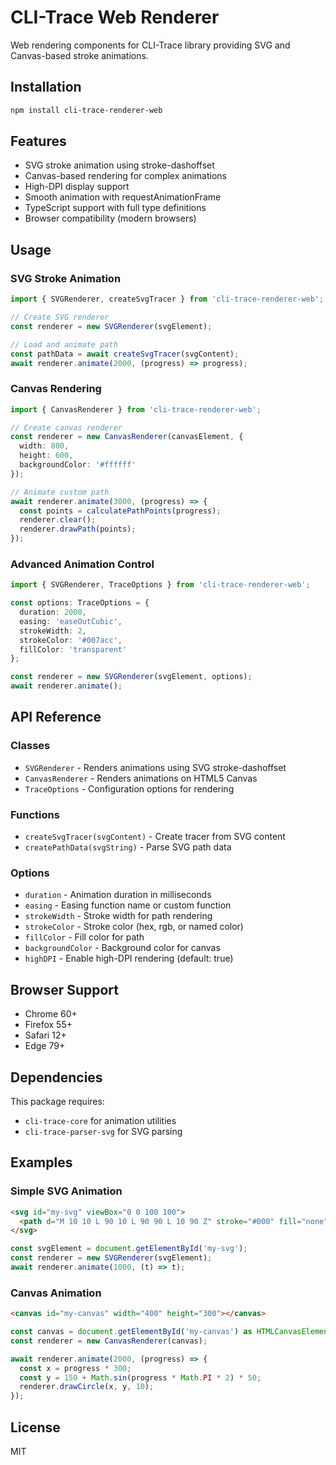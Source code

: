 # CLI-Trace Web Renderer

Web rendering components for CLI-Trace library providing SVG and Canvas-based stroke animations.

## Installation

```bash
npm install cli-trace-renderer-web
```

## Features

- SVG stroke animation using stroke-dashoffset
- Canvas-based rendering for complex animations
- High-DPI display support
- Smooth animation with requestAnimationFrame
- TypeScript support with full type definitions
- Browser compatibility (modern browsers)

## Usage

### SVG Stroke Animation

```typescript
import { SVGRenderer, createSvgTracer } from 'cli-trace-renderer-web';

// Create SVG renderer
const renderer = new SVGRenderer(svgElement);

// Load and animate path
const pathData = await createSvgTracer(svgContent);
await renderer.animate(2000, (progress) => progress);
```

### Canvas Rendering

```typescript
import { CanvasRenderer } from 'cli-trace-renderer-web';

// Create canvas renderer
const renderer = new CanvasRenderer(canvasElement, {
  width: 800,
  height: 600,
  backgroundColor: '#ffffff'
});

// Animate custom path
await renderer.animate(3000, (progress) => {
  const points = calculatePathPoints(progress);
  renderer.clear();
  renderer.drawPath(points);
});
```

### Advanced Animation Control

```typescript
import { SVGRenderer, TraceOptions } from 'cli-trace-renderer-web';

const options: TraceOptions = {
  duration: 2000,
  easing: 'easeOutCubic',
  strokeWidth: 2,
  strokeColor: '#007acc',
  fillColor: 'transparent'
};

const renderer = new SVGRenderer(svgElement, options);
await renderer.animate();
```

## API Reference

### Classes

- `SVGRenderer` - Renders animations using SVG stroke-dashoffset
- `CanvasRenderer` - Renders animations on HTML5 Canvas
- `TraceOptions` - Configuration options for rendering

### Functions

- `createSvgTracer(svgContent)` - Create tracer from SVG content
- `createPathData(svgString)` - Parse SVG path data

### Options

- `duration` - Animation duration in milliseconds
- `easing` - Easing function name or custom function
- `strokeWidth` - Stroke width for path rendering
- `strokeColor` - Stroke color (hex, rgb, or named color)
- `fillColor` - Fill color for path
- `backgroundColor` - Background color for canvas
- `highDPI` - Enable high-DPI rendering (default: true)

## Browser Support

- Chrome 60+
- Firefox 55+
- Safari 12+
- Edge 79+

## Dependencies

This package requires:
- `cli-trace-core` for animation utilities
- `cli-trace-parser-svg` for SVG parsing

## Examples

### Simple SVG Animation

```html
<svg id="my-svg" viewBox="0 0 100 100">
  <path d="M 10 10 L 90 10 L 90 90 L 10 90 Z" stroke="#000" fill="none"/>
</svg>
```

```typescript
const svgElement = document.getElementById('my-svg');
const renderer = new SVGRenderer(svgElement);
await renderer.animate(1000, (t) => t);
```

### Canvas Animation

```html
<canvas id="my-canvas" width="400" height="300"></canvas>
```

```typescript
const canvas = document.getElementById('my-canvas') as HTMLCanvasElement;
const renderer = new CanvasRenderer(canvas);

await renderer.animate(2000, (progress) => {
  const x = progress * 300;
  const y = 150 + Math.sin(progress * Math.PI * 2) * 50;
  renderer.drawCircle(x, y, 10);
});
```

## License

MIT
